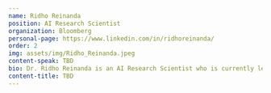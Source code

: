 ```yaml
---
name: Ridho Reinanda
position: AI Research Scientist
organization: Bloomberg
personal-page: https://www.linkedin.com/in/ridhoreinanda/
order: 2
img: assets/img/Ridho_Reinanda.jpeg
content-speak: TBD
bio: Dr. Ridho Reinanda is an AI Research Scientist who is currently leading the Knowledge Graph team at Bloomberg. He obtained his Ph.D. in Information Retrieval at the University of Amsterdam, where he focused on leveraging knowledge graphs for information retrieval tasks and applying IR techniques for knowledge graph maintenance. 
content-title: TBD
---
```

